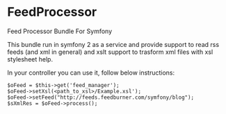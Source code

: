 FeedProcessor
=============

Feed Processor Bundle For Symfony

This bundle run in symfony 2 as a service and provide support to read rss feeds (and xml in general) and xslt support to trasform xml files with xsl stylesheet help.

In your controller you can use it, follow below instructions:


    $oFeed = $this->get('feed_manager');
    $oFeed->setXsl(<path_to_xsl>/Example.xsl');
    $oFeed->setFeed("http://feeds.feedburner.com/symfony/blog");
    $sXmlRes = $oFeed->process();




